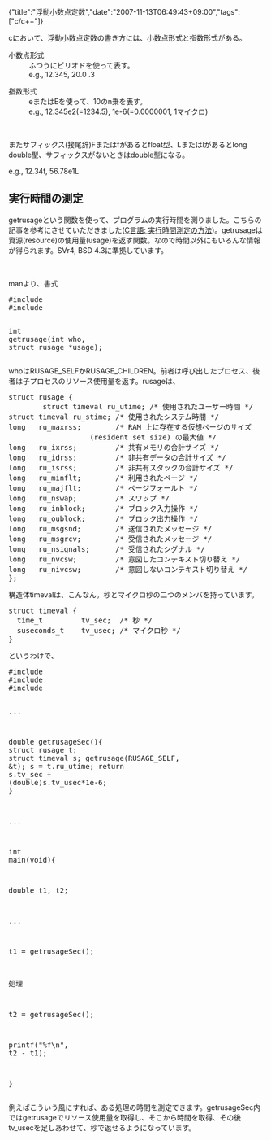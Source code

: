 {"title":"浮動小数点定数","date":"2007-11-13T06:49:43+09:00","tags":["c/c++"]}

<!-- DATE: 2007-11-12T21:49:43+00:00 -->
<!-- OLDURL: http://d.hatena.ne.jp/cou929_la/20071112/ -->


<div class="section">
<p>cにおいて、浮動小数点定数の書き方には、小数点形式と指数形式がある。</p>
<dl>
<dt>小数点形式</dt>
<dd>ふつうにピリオドを使って表す。<br>e.g., 12.345,  20.0  .3</dd>

</dl>
<dl>
<dt>指数形式</dt>
<dd>eまたはEを使って、10のn乗を表す。<br>e.g., 12.345e2(=1234.5),  1e-6(=0.0000001, 1マイクロ)</dd>

</dl>
<br>

<p>またサフィックス(接尾辞)Fまたはfがあるとfloat型、Lまたはlがあるとlong double型、サフィックスがないときはdouble型になる。</p>
<p>e.g., 12.34f,  56.78e1L</p>
</div>





<h2>実行時間の測定</h2>
<div class="section">
<p>getrusageという関数を使って、プログラムの実行時間を測りました。こちらの記事を参考にさせていただきました(<a href="http://221.112.61.214/~kzk/column/time.html" target="_blank">C言語: 実行時間測定の方法</a>)。getrusageは資源(resource)の使用量(usage)を返す関数。なので時間以外にもいろんな情報が得られます。SVr4, BSD 4.3に準拠しています。</p>
<br>

<p>manより、書式</p>
<pre class="syntax-highlight">
<span class="synPreProc">#include </span><span class="synConstant"><sys/time.h></span>
<span class="synPreProc">#include </span><span class="synConstant"><sys/resource.h></span>

<span class="synType">int</span> getrusage(<span class="synType">int</span> who, <span class="synType">struct</span> rusage *usage);
</pre>

<p>whoはRUSAGE_SELFかRUSAGE_CHILDREN。前者は呼び出したプロセス、後者は子プロセスのリソース使用量を返す。rusageは、</p>
<pre class="syntax-highlight">
<span class="synType">struct</span> rusage {
        <span class="synType">struct</span> timeval ru_utime; <span class="synComment">/* 使用されたユーザー時間 */</span>
<span class="synType">struct</span> timeval ru_stime; <span class="synComment">/* 使用されたシステム時間 */</span>
<span class="synType">long</span>   ru_maxrss;        <span class="synComment">/* RAM 上に存在する仮想ページのサイズ</span>
<span class="synComment">					(resident set size) の最大値 */</span>
<span class="synType">long</span>   ru_ixrss;         <span class="synComment">/* 共有メモリの合計サイズ */</span>
<span class="synType">long</span>   ru_idrss;         <span class="synComment">/* 非共有データの合計サイズ */</span>
<span class="synType">long</span>   ru_isrss;         <span class="synComment">/* 非共有スタックの合計サイズ */</span>
<span class="synType">long</span>   ru_minflt;        <span class="synComment">/* 利用されたページ */</span>
<span class="synType">long</span>   ru_majflt;        <span class="synComment">/* ページフォールト */</span>
<span class="synType">long</span>   ru_nswap;         <span class="synComment">/* スワップ */</span>
<span class="synType">long</span>   ru_inblock;       <span class="synComment">/* ブロック入力操作 */</span>
<span class="synType">long</span>   ru_oublock;       <span class="synComment">/* ブロック出力操作 */</span>
<span class="synType">long</span>   ru_msgsnd;        <span class="synComment">/* 送信されたメッセージ */</span>
<span class="synType">long</span>   ru_msgrcv;        <span class="synComment">/* 受信されたメッセージ */</span>
<span class="synType">long</span>   ru_nsignals;      <span class="synComment">/* 受信されたシグナル */</span>
<span class="synType">long</span>   ru_nvcsw;         <span class="synComment">/* 意図したコンテキスト切り替え */</span>
<span class="synType">long</span>   ru_nivcsw;        <span class="synComment">/* 意図しないコンテキスト切り替え */</span>
};
</pre>

<p>構造体timevalは、こんなん。秒とマイクロ秒の二つのメンバを持っています。</p>
<pre class="syntax-highlight">
<span class="synType">struct</span> timeval {
  <span class="synType">time_t</span>         tv_sec;  <span class="synComment">/* 秒 */</span>
  suseconds_t    tv_usec; <span class="synComment">/* マイクロ秒 */</span>
}
</pre>

<p>というわけで、</p>
<pre class="syntax-highlight">
<span class="synPreProc">#include </span><span class="synConstant"><time.h></span>
<span class="synPreProc">#include </span><span class="synConstant"><sys/time.h></span>
<span class="synPreProc">#include </span><span class="synConstant"><sys/resource.h></span>

...

<span class="synType">double</span> getrusageSec(){
  <span class="synType">struct</span> rusage t;
  <span class="synType">struct</span> timeval s;
  getrusage(RUSAGE_SELF, &t);
  s = t.ru_utime;
  <span class="synStatement">return</span> s.tv_sec + (<span class="synType">double</span>)s.tv_usec*<span class="synConstant">1e-6</span>;
}

...

<span class="synType">int</span> main(<span class="synType">void</span>){

<span class="synType">double</span> t1, t2;

...

t1 = getrusageSec();

処理

t2 = getrusageSec();

printf(<span class="synConstant">"</span><span class="synSpecial">%f\n</span><span class="synConstant">"</span>, t2 - t1);

}
</pre>

<p>例えばこういう風にすれば、ある処理の時間を測定できます。getrusageSec内ではgetrusageでリソース使用量を取得し、そこから時間を取得、その後tv_usecを足しあわせて、秒で返せるようになっています。</p>
</div>






